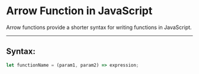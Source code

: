 # Arrow Function in JavaScript

Arrow functions provide a shorter syntax for writing functions in JavaScript.

---

## **Syntax:**
```js
let functionName = (param1, param2) => expression;
